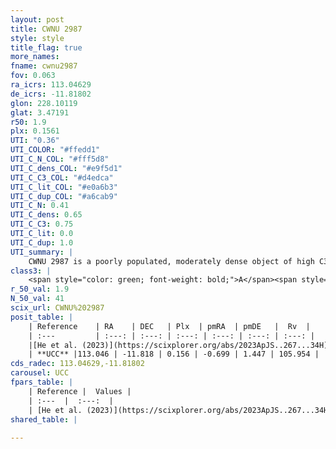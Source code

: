 ```yaml
---
layout: post
title: CWNU 2987
style: style
title_flag: true
more_names: 
fname: cwnu2987
fov: 0.063
ra_icrs: 113.04629
de_icrs: -11.81802
glon: 228.10119
glat: 3.47191
r50: 1.9
plx: 0.1561
UTI: "0.36"
UTI_COLOR: "#ffedd1"
UTI_C_N_COL: "#fff5d8"
UTI_C_dens_COL: "#e9f5d1"
UTI_C_C3_COL: "#d4edca"
UTI_C_lit_COL: "#e0a6b3"
UTI_C_dup_COL: "#a6cab9"
UTI_C_N: 0.41
UTI_C_dens: 0.65
UTI_C_C3: 0.75
UTI_C_lit: 0.0
UTI_C_dup: 1.0
UTI_summary: |
    CWNU 2987 is a poorly populated, moderately dense object of high C3 quality. It was recently reported in the literature.
class3: |
    <span style="color: green; font-weight: bold;">A</span><span style="color: #FFC300; font-weight: bold;">B</span>
r_50_val: 1.9
N_50_val: 41
scix_url: CWNU%202987
posit_table: |
    | Reference    | RA    | DEC   | Plx  | pmRA  | pmDE   |  Rv  |
    | :---         | :---: | :---: | :---: | :---: | :---: | :---: |
    |[He et al. (2023)](https://scixplorer.org/abs/2023ApJS..267...34H) | 113.046 | -11.814 | 0.156 | -0.672 | 1.439 | 105.95 |
    | **UCC** |113.046 | -11.818 | 0.156 | -0.699 | 1.447 | 105.954 | 
cds_radec: 113.04629,-11.81802
carousel: UCC
fpars_table: |
    | Reference |  Values |
    | :---  |  :---:  |
    | [He et al. (2023)](https://scixplorer.org/abs/2023ApJS..267...34H) | `A0=0.6, m-M=13.65, logA=9.2` |
shared_table: |
    
---
```

